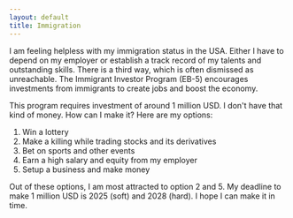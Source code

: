 ```yaml
---
layout: default
title: Immigration
---
```


I am feeling helpless with my immigration status in the USA. Either I have to depend on my employer or establish a track record of my talents and outstanding skills. There is a third way, which is often dismissed as unreachable. The Immigrant Investor Program (EB-5) encourages investments from immigrants to create jobs and boost the economy.

This program requires investment of around 1 million USD. I don't have that kind of money. How can I make it? Here are my options:
1. Win a lottery
2. Make a killing while trading stocks and its derivatives
3. Bet on sports and other events
4. Earn a high salary and equity from my employer
5. Setup a business and make money

Out of these options, I am most attracted to option 2 and 5. My deadline to make 1 million USD is 2025 (soft) and 2028 (hard). I hope I can make it in time.